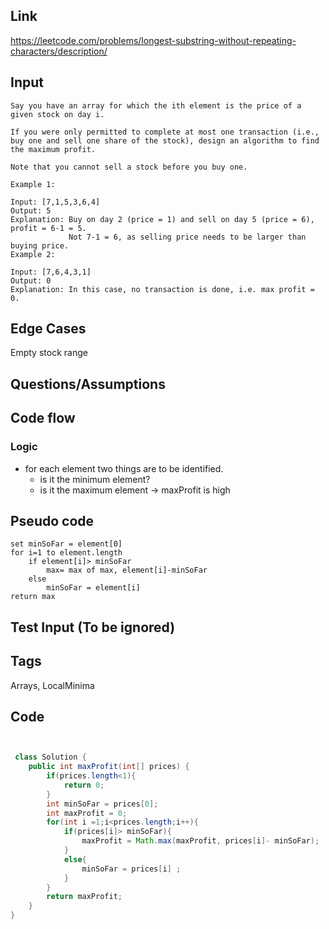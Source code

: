 ## Link

https://leetcode.com/problems/longest-substring-without-repeating-characters/description/
## Input
```
Say you have an array for which the ith element is the price of a given stock on day i.

If you were only permitted to complete at most one transaction (i.e., buy one and sell one share of the stock), design an algorithm to find the maximum profit.

Note that you cannot sell a stock before you buy one.

Example 1:

Input: [7,1,5,3,6,4]
Output: 5
Explanation: Buy on day 2 (price = 1) and sell on day 5 (price = 6), profit = 6-1 = 5.
             Not 7-1 = 6, as selling price needs to be larger than buying price.
Example 2:

Input: [7,6,4,3,1]
Output: 0
Explanation: In this case, no transaction is done, i.e. max profit = 0.
```

## Edge Cases
Empty stock range

## Questions/Assumptions

## Code flow
### Logic
- for each element two things are to be identified. 
    - is it the minimum element?
    - is it the maximum element -> maxProfit is high


## Pseudo code
```
set minSoFar = element[0]
for i=1 to element.length
    if element[i]> minSoFar 
        max= max of max, element[i]-minSoFar
    else
        minSoFar = element[i]
return max
```


## Test Input (To be ignored)


## Tags
Arrays, LocalMinima
## Code
```java


 class Solution {
    public int maxProfit(int[] prices) {
        if(prices.length<1){
            return 0;
        }
        int minSoFar = prices[0];
        int maxProfit = 0;
        for(int i =1;i<prices.length;i++){
            if(prices[i]> minSoFar){
                maxProfit = Math.max(maxProfit, prices[i]- minSoFar);
            }
            else{
                minSoFar = prices[i] ;
            }
        }
        return maxProfit;
    }
}
```
